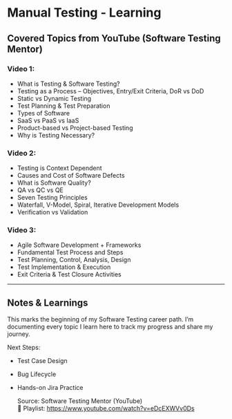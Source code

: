 #  Manual Testing - Learning

## Covered Topics from YouTube (Software Testing Mentor)

###  Video 1:
- What is Testing & Software Testing?
- Testing as a Process – Objectives, Entry/Exit Criteria, DoR vs DoD
- Static vs Dynamic Testing
- Test Planning & Test Preparation
- Types of Software
- SaaS vs PaaS vs IaaS
- Product-based vs Project-based Testing
- Why is Testing Necessary?

### Video 2:
- Testing is Context Dependent
- Causes and Cost of Software Defects
- What is Software Quality?
- QA vs QC vs QE
- Seven Testing Principles
- Waterfall, V-Model, Spiral, Iterative Development Models
- Verification vs Validation

### Video 3:
- Agile Software Development + Frameworks
- Fundamental Test Process and Steps
- Test Planning, Control, Analysis, Design
- Test Implementation & Execution
- Exit Criteria & Test Closure Activities

---

## Notes & Learnings

This marks the beginning of my Software Testing career path. I’m documenting every topic I learn here to track my progress and share my journey.

Next Steps:
- Test Case Design
- Bug Lifecycle
- Hands-on Jira Practice

   Source: Software Testing Mentor (YouTube)  
🔗 Playlist: https://www.youtube.com/watch?v=eDcEXWVv0Ds

